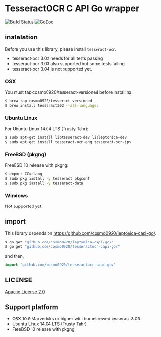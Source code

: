 TesseractOCR C API Go wrapper
===

[![Build Status](https://travis-ci.org/cosmo0920/tesseractocr-capi-go.svg?branch=master)](https://travis-ci.org/cosmo0920/tesseractocr-capi-go) [![GoDoc](https://godoc.org/github.com/cosmo0920/tesseractocr-capi-go?status.png)](https://godoc.org/github.com/cosmo0920/tesseractocr-capi-go)

## instalation

Before you use this library, please install `tesseract-ocr`.

* tesseract-ocr 3.02 needs for all tests passing
* tesseract-ocr 3.03 also supported but some tests failing
* tesseract-ocr 3.04 is not supported yet.

### OSX

You must tap cosmo0920/tesseract-versioned before installing.

```bash
$ brew tap cosmo0920/tesseract-versioned
$ brew install tesseract302 --all-languages
```

### Ubuntu Linux

For Ubuntu Linux 14.04 LTS (Trusty Tahr):

```bash
$ sudo apt-get install libtesseract-dev libleptonica-dev
$ sudo apt-get install tesseract-ocr-eng tesseract-ocr-jpn
```

### FreeBSD (pkgng)

FreeBSD 10 release with pkgng:

```bash
$ export CC=clang
$ sudo pkg install -y tesseract pkgconf
$ sudo pkg install -y tesseract-data
```

### Windows

Not supported yet.

## import

This library depends on https://github.com/cosmo0920/leptonica-capi-go/.

```bash
$ go get "github.com/cosmo0920/leptonica-capi-go/"
$ go get "github.com/cosmo0920/tesseractocr-capi-go/"
```

and then,

```go
import "github.com/cosmo0920/tesseractocr-capi-go/"
```

## LICENSE

[Apache License 2.0](LICENSE)

## Support platform

* OSX 10.9 Marvericks or higher with homebrewed tesseract 3.03
* Ubuntu Linux 14.04 LTS (Trusty Tahr)
* FreeBSD 10 release with pkgng
